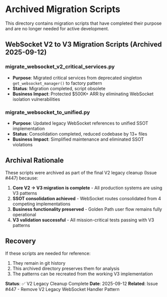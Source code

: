 # Archived Migration Scripts

This directory contains migration scripts that have completed their purpose and are no longer needed for active development.

## WebSocket V2 to V3 Migration Scripts (Archived 2025-09-12)

### migrate_websocket_v2_critical_services.py
- **Purpose**: Migrated critical services from deprecated singleton `get_websocket_manager()` to factory pattern
- **Status**: Migration completed, script obsolete
- **Business Impact**: Protected $500K+ ARR by eliminating WebSocket isolation vulnerabilities

### migrate_websocket_to_unified.py
- **Purpose**: Updated legacy WebSocket references to unified SSOT implementation
- **Status**: Consolidation completed, reduced codebase by 13+ files
- **Business Impact**: Simplified maintenance and eliminated SSOT violations

## Archival Rationale

These scripts were archived as part of the final V2 legacy cleanup (Issue #447) because:

1. **Core V2 → V3 migration is complete** - All production systems are using V3 patterns
2. **SSOT consolidation achieved** - WebSocket routes consolidated from 4 competing implementations
3. **Business functionality preserved** - Golden Path user flow remains fully operational
4. **V3 validation successful** - All mission-critical tests passing with V3 patterns

## Recovery

If these scripts are needed for reference:
1. They remain in git history
2. This archived directory preserves them for analysis
3. The patterns can be recreated from the working V3 implementation

**Status**: ✅ V2 Legacy Cleanup Complete
**Date**: 2025-09-12
**Related**: Issue #447 - Remove V2 Legacy WebSocket Handler Pattern